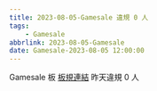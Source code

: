 ```yaml
---
title: 2023-08-05-Gamesale 違規 0 人
tags:
    - Gamesale
abbrlink: 2023-08-05-Gamesale
date: Gamesale-2023-08-05 12:00:00
---
```

Gamesale 板 [板規連結](https://www.ptt.cc/bbs/Gossiping/M.1637425085.A.07D.html)
昨天違規 0 人
